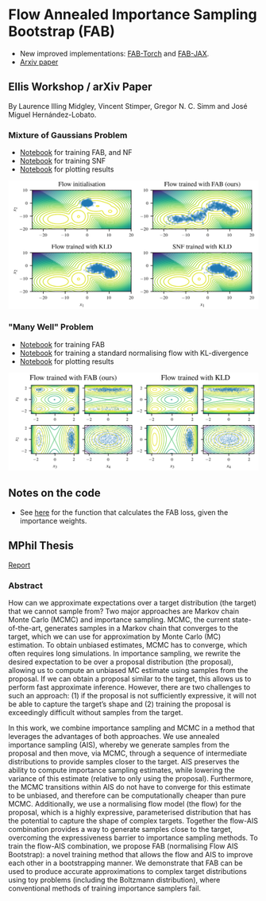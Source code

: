 # Flow Annealed Importance Sampling Bootstrap (FAB)
 - New improved implementations: [FAB-Torch](https://github.com/lollcat/FAB-TORCH) and [FAB-JAX](https://github.com/lollcat/FAB-JAX). 
 - [Arxiv paper](https://arxiv.org/abs/2111.11510)

## Ellis Workshop / arXiv Paper
By Laurence Illing Midgley, Vincent Stimper, Gregor N. C. Simm and José Miguel Hernández-Lobato. 

### Mixture of Gaussians Problem
 - [Notebook](https://github.com/lollcat/FAB-2021/blob/ToyProblems/FAB_ellis_paper/MoG/MoG.ipynb) for training FAB, and NF
 - [Notebook](https://github.com/lollcat/FAB-2021/blob/ToyProblems/FAB_ellis_paper/MoG/SFNsipynb.ipynb) for training SNF
 - [Notebook](https://github.com/lollcat/FAB-2021/blob/ToyProblems/FAB_ellis_paper/MoG/Plots.ipynb) for plotting results

![MoG](./FAB_ellis_paper/MoG.png)

### "Many Well" Problem
 - [Notebook](https://github.com/lollcat/FAB-2021/blob/ToyProblems/FAB_ellis_paper/ManyWell/Workshop_run_FAB.ipynb) for training FAB
 - [Notebook](https://github.com/lollcat/FAB-2021/blob/ToyProblems/FAB_ellis_paper/ManyWell/Workshop_run_NF.ipynb) for training a standard normalising flow with KL-divergence
 - [Notebook](https://github.com/lollcat/FAB-2021/blob/ToyProblems/FAB_ellis_paper/ManyWell/FAB_vs_NF.ipynb) for plotting results

![ManyWell](./FAB_ellis_paper/ManyWell.png)

## Notes on the code
 - See [here](https://github.com/lollcat/FAB-2021/blob/1c02d44ecbc295c952e64b89fbbfc735dfc9333f/AIS_train/train_AIS.py#L334) for the function that calculates the FAB loss, given the importance weights. 

## MPhil Thesis
[Report](https://github.com/lollcat/FAB-MPHIL-2021/blob/ToyProblems/LaurenceMidgley_Dissertation.pdf)

### Abstract
How can we approximate expectations over a target distribution (the target) that we cannot sample from? 
Two major approaches are Markov chain Monte Carlo (MCMC) and importance sampling. 
MCMC, the current state-of-the-art, generates samples in a Markov chain that converges to the target, which we can use for approximation by Monte Carlo (MC)
estimation. 
To obtain unbiased estimates, MCMC has to converge, which often requires long simulations. 
In importance sampling, we rewrite the desired expectation to be over a proposal distribution (the proposal), allowing us to compute an unbiased MC estimate using samples from the proposal. 
If we can obtain a proposal similar to the target, this allows us to perform fast approximate inference. 
However, there are two challenges to such an approach: (1) if the proposal is not sufficiently expressive, it will not be able to capture the target’s shape and (2) training the proposal is exceedingly difficult without samples from the target.


In this work, we combine importance sampling and MCMC in a method that leverages the advantages of both approaches. We use annealed importance sampling (AIS), whereby we generate samples from the proposal and then move, via MCMC, through a sequence of intermediate distributions to provide samples closer to the target. AIS preserves the ability to compute importance sampling estimates, while lowering the variance of this estimate (relative to only using the proposal). 
Furthermore, the MCMC transitions within AIS do not have to converge for this estimate to be unbiased, and therefore can be computationally cheaper than pure MCMC. 
Additionally, we use a normalising flow model (the flow) for the proposal, which is a highly expressive, parameterised distribution that has the potential to
capture the shape of complex targets. 
Together the flow-AIS combination provides a way to generate samples close to the target, overcoming the expressiveness barrier to importance
sampling methods. 
To train the flow-AIS combination, we propose FAB (normalising Flow
AIS Bootstrap): a novel training method that allows the flow and AIS to improve each
other in a bootstrapping manner. We demonstrate that FAB can be used to produce accurate
approximations to complex target distributions using toy problems (including the Boltzmann
distribution), where conventional methods of training importance samplers fail.
